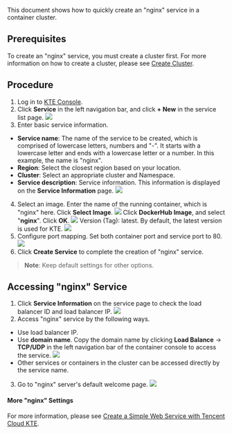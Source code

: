 This document shows how to quickly create an "nginx" service in a container cluster.

## Prerequisites
To create an "nginx" service, you must create a cluster first. For more information on how to create a cluster, please see [Create Cluster](https://cloud.tencent.com/document/product/457/9091).

## Procedure
1. Log in to [KTE Console](https://console.cloud.tencent.com/ccs).
2. Click **Service** in the left navigation bar, and click **+ New** in the service list page.
![](//mc.qcloudimg.com/static/img/11f7f75d7b051a815da8bfe1e744a8e8/image.png)
3. Enter basic service information.
 - **Service name**: The name of the service to be created, which is comprised of lowercase letters, numbers and "-". It starts with a lowercase letter and ends with a lowercase letter or a number. In this example, the name is "nginx".
 - **Region**: Select the closest region based on your location.
 - **Cluster**: Select an appropriate cluster and Namespace.
 - **Service description**: Service information. This information is displayed on the **Service Information** page.
 ![](//mc.qcloudimg.com/static/img/abb593719ae3c4b7b3b3f79ce68b75a7/image.png)
4. Select an image. Enter the name of the running container, which is "nginx" here. Click **Select Image**.
![](//mc.qcloudimg.com/static/img/2ecf52cd54db7b3cd44eda24f3b3a452/image.png)
Click **DockerHub Image**, and select "**nginx**". Click **OK**.
![](//mc.qcloudimg.com/static/img/0cec90a9a793d8769d586376935bf361/image.png)
Version (Tag): latest. By default, the latest version is used for KTE.
![](//mc.qcloudimg.com/static/img/247064bd27464737d06d02d846c2c227/image.png)
5. Configure port mapping. Set both container port and service port to 80.
![](//mc.qcloudimg.com/static/img/a86f50da339892896871ab9408514433/image.png)
6. Click **Create Service** to complete the creation of "nginx" service.
>**Note**: Keep default settings for other options.

## Accessing "nginx" Service
1. Click **Service Information** on the service page to check the load balancer ID and load balancer IP. 
![](//mc.qcloudimg.com/static/img/ce1634fd0c84c6aecfec315f3126d9d6/image.png)
2. Access "nginx" service by the following ways.
 - Use load balancer IP.
 - Use **domain name**.
 Copy the domain name by clicking **Load Balance** -> **TCP/UDP** in the left navigation bar of the container console to access the service.
 ![](//mc.qcloudimg.com/static/img/23885bb932bdffb91d0a03b899429225/image.png)
 - Other services or containers in the cluster can be accessed directly by the service name.
3. Go to "nginx" server's default welcome page.
![](//mc.qcloudimg.com/static/img/a3cbbc5c902bd162210a4615c0955f19/image.png)

#### More "nginx" Settings

For more information, please see [Create a Simple Web Service with Tencent Cloud KTE](https://cloud.tencent.com/community/article/223421).

